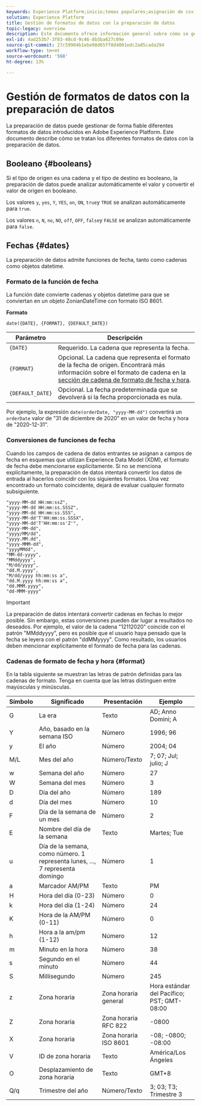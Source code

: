 ```yaml
---
keywords: Experience Platform;inicio;temas populares;asignación de csv;asignación de archivo csv;asignación de archivo csv a xdm;asignación de csv a xdm;guía de ui;asignador;asignación;preparación de datos;preparación de datos;preparación de datos;
solution: Experience Platform
title: Gestión de formatos de datos con la preparación de datos
topic-legacy: overview
description: Este documento ofrece información general sobre cómo se gestionan los distintos tipos de datos en la preparación de datos.
exl-id: 4ad253b7-3f83-48cd-9c46-8b5ba627c09e
source-git-commit: 27c59904b1ebe98d65ff8d4001edc2a85cada294
workflow-type: tm+mt
source-wordcount: '568'
ht-degree: 13%

---
```


# Gestión de formatos de datos con la preparación de datos

La preparación de datos puede gestionar de forma fiable diferentes formatos de datos introducidos en Adobe Experience Platform. Este documento describe cómo se tratan los diferentes formatos de datos con la preparación de datos.

## Booleano {#booleans}

Si el tipo de origen es una cadena y el tipo de destino es booleano, la preparación de datos puede analizar automáticamente el valor y convertir el valor de origen en booleano.

Los valores `y`, `yes`, `Y`, `YES`, `on`, `ON`, `true`y `TRUE` se analizan automáticamente para `true`.

Los valores `n`, `N`, `no`, `NO`, `off`, `OFF`, `false`y `FALSE` se analizan automáticamente para `false`.

## Fechas {#dates}

La preparación de datos admite funciones de fecha, tanto como cadenas como objetos datetime.

### Formato de la función de fecha

La función date convierte cadenas y objetos datetime para que se conviertan en un objeto ZonianDateTime con formato ISO 8601.

**Formato**

```http
date({DATE}, {FORMAT}, {DEFAULT_DATE})
```

| Parámetro | Descripción |
| --------- | ----------- |
| `{DATE}` | Requerido. La cadena que representa la fecha. |
| `{FORMAT}` | Opcional. La cadena que representa el formato de la fecha de origen. Encontrará más información sobre el formato de cadena en la [sección de cadena de formato de fecha y hora](#format). |
| `{DEFAULT_DATE}` | Opcional. La fecha predeterminada que se devolverá si la fecha proporcionada es nula. |

Por ejemplo, la expresión `date(orderDate, "yyyy-MM-dd")` convertirá un `orderDate` valor de &quot;31 de diciembre de 2020&quot; en un valor de fecha y hora de &quot;2020-12-31&quot;.

### Conversiones de funciones de fecha

Cuando los campos de cadena de datos entrantes se asignan a campos de fecha en esquemas que utilizan Experience Data Model (XDM), el formato de fecha debe mencionarse explícitamente. Si no se menciona explícitamente, la preparación de datos intentará convertir los datos de entrada al hacerlos coincidir con los siguientes formatos. Una vez encontrado un formato coincidente, dejará de evaluar cualquier formato subsiguiente.

```console
"yyyy-MM-dd HH:mm:ssZ",
"yyyy-MM-dd HH:mm:ss.SSSZ",
"yyyy-MM-dd HH:mm:ss.SSS",
"yyyy-MM-dd'T'HH:mm:ss.SSSX",
"yyyy-MM-dd'T'HH:mm:ss'Z'",
"yyyy-MM-dd",
"yyyy/MM/dd",
"yyyy.MM.dd",
"yyyy-MMM-dd",
"yyyyMMdd",
"MM-dd-yyyy",
"MMddyyyy",
"M/dd/yyyy",
"dd.M.yyyy",
"M/dd/yyyy hh:mm:ss a",
"dd.M.yyyy hh:mm:ss a",
"dd.MMM.yyyy",
"dd-MMM-yyyy"
```

>[!IMPORTANT]
>
> La preparación de datos intentará convertir cadenas en fechas lo mejor posible. Sin embargo, estas conversiones pueden dar lugar a resultados no deseados. Por ejemplo, el valor de la cadena &quot;12112020&quot; coincide con el patrón &quot;MMddyyyy&quot;, pero es posible que el usuario haya pensado que la fecha se leyera con el patrón &quot;ddMMyyyy&quot;. Como resultado, los usuarios deben mencionar explícitamente el formato de fecha para las cadenas.

### Cadenas de formato de fecha y hora {#format}

En la tabla siguiente se muestran las letras de patrón definidas para las cadenas de formato. Tenga en cuenta que las letras distinguen entre mayúsculas y minúsculas.

| Símbolo | Significado | Presentación | Ejemplo |
| ------ | ------- | ------------ | ------- |
| G | La era | Texto | AD; Anno Domini; A |
| Y | Año, basado en la semana ISO | Número | 1996; 96 |
| y | El año | Número | 2004; 04 |
| M/L | Mes del año | Número/Texto | 7; 07; Jul; julio; J |
| w | Semana del año | Número | 27 |
| W | Semana del mes | Número | 3 |
| D | Día del año | Número | 189 |
| d | Día del mes | Número | 10 |
| F | Día de la semana de un mes | Número | 2 |
| E | Nombre del día de la semana | Texto | Martes; Tue |
| u | Día de la semana, como número. 1 representa lunes, ..., 7 representa domingo | Número | 1 |
| a | Marcador AM/PM | Texto | PM |
| H | Hora del día (0-23) | Número | 0 |
| k | Hora del día (1-24) | Número | 24 |
| K | Hora de la AM/PM (0-11) | Número | 0 |
| h | Hora a la am/pm (1-12) | Número | 12 |
| m | Minuto en la hora | Número | 38 |
| s | Segundo en el minuto | Número | 44 |
| S | Millisegundo | Número | 245 |
| z | Zona horaria | Zona horaria general | Hora estándar del Pacífico; PST; GMT-08:00 |
| Z | Zona horaria | Zona horaria RFC 822 | -0800 |
| X | Zona horaria | Zona horaria ISO 8601 | -08; -0800; -08:00 |
| V | ID de zona horaria | Texto | América/Los Ángeles |
| O | Desplazamiento de zona horaria | Texto | GMT+8 |
| Q/q | Trimestre del año | Número/Texto | 3; 03; T3; Trimestre 3 |
